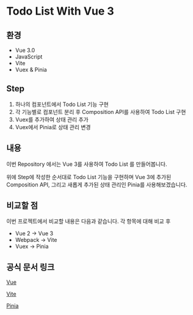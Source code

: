 # Todo List With Vue 3

## 환경

* Vue 3.0
* JavaScript
* Vite
* Vuex & Pinia

## Step

1. 하나의 컴포넌트에서 Todo List 기능 구현
2. 각 기능별로 컴포넌트 분리 후 Composition API를 사용하여 Todo List 구현
3. Vuex를 추가하여 상태 관리 추가
4. Vuex에서 Pinia로 상태 관리 변경

## 내용
이번 Repository 에서는 Vue 3를 사용하여 Todo List 를 만들어봅니다.

위에 Step에 작성한 순서대로 Todo List 기능을 구현하며 Vue 3에 추가된 Composition API,
그리고 새롭게 추가된 상태 관리인 Pinia를 사용해보겠습니다.


## 비교할 점
이번 프로젝트에서 비교할 내용은 다음과 같습니다.
각 항목에 대해 비교 후 

* Vue 2 -> Vue 3
* Webpack -> Vite
* Vuex -> Pinia

## 공식 문서 링크
[Vue](https://vuejs.org/)

[Vite](https://vitejs.dev/guide/)

[Pinia](https://pinia.vuejs.org/)